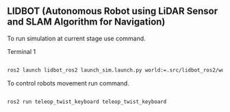 ## LIDBOT (Autonomous Robot using LiDAR Sensor and SLAM Algorithm for Navigation)

To run simulation at current stage use command.

Terminal 1
```bash

ros2 launch lidbot_ros2 launch_sim.launch.py world:=.src/lidbot_ros2/worlds/construction_cones.world


```

To control robots movement run command.

```bash

ros2 run teleop_twist_keyboard teleop_twist_keyboard 
```
